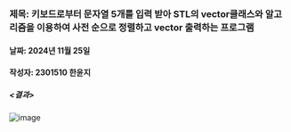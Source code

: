 ### 제목: 키보드로부터 문자열 5개를 입력 받아 STL의 vector클래스와 알고리즘을 이용하여 사전 순으로 정렬하고 vector 출력하는 프로그램
#### 날짜: 2024년 11월 25일
#### 작성자: 2301510 한윤지

##### <결과>
![image](https://github.com/user-attachments/assets/5d4406e8-a64e-43a6-a2ae-0a5c5c98b49e)
